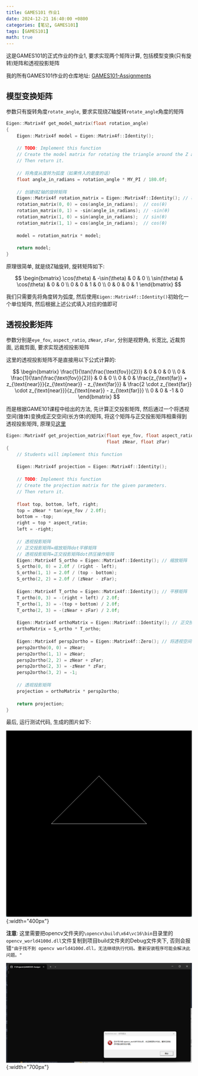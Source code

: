 ```yaml
---
title: GAMES101 作业1
date: 2024-12-21 16:40:00 +0800
categories: [笔记, GAMES101]
tags: [GAMES101]
math: true
---
```


这是GAMES101的正式作业的作业1, 要求实现两个矩阵计算, 包括模型变换(只有旋转)矩阵和透视投影矩阵

我的所有GAMES101作业的仓库地址: [GAMES101-Assignments](https://github.com/WangSimiao2000/GAMES101-Assignments)

## 模型变换矩阵

参数只有旋转角度`rotate_angle`, 要求实现绕Z轴旋转`rotate_angle`角度的矩阵

```cpp
Eigen::Matrix4f get_model_matrix(float rotation_angle)
{
    Eigen::Matrix4f model = Eigen::Matrix4f::Identity();

    // TODO: Implement this function
    // Create the model matrix for rotating the triangle around the Z axis.
    // Then return it.
    
    // 将角度从度转为弧度（如果传入的是度的话）
    float angle_in_radians = rotation_angle * MY_PI / 180.0f;

    // 创建绕Z轴的旋转矩阵
	Eigen::Matrix4f rotation_matrix = Eigen::Matrix4f::Identity(); // 初始化为单位矩阵
    rotation_matrix(0, 0) = cos(angle_in_radians);  // cos(θ)
    rotation_matrix(0, 1) = -sin(angle_in_radians); // -sin(θ)
    rotation_matrix(1, 0) = sin(angle_in_radians);  // sin(θ)
    rotation_matrix(1, 1) = cos(angle_in_radians);  // cos(θ)

	model = rotation_matrix * model;

    return model;
}
```

原理很简单, 就是绕Z轴旋转, 旋转矩阵如下:

$$
\begin{bmatrix}
\cos(\theta) & -\sin(\theta) & 0 & 0 \\
\sin(\theta) & \cos(\theta) & 0 & 0 \\
0 & 0 & 1 & 0 \\
0 & 0 & 0 & 1
\end{bmatrix}
$$

我们只需要先将角度转为弧度, 然后使用`Eigen::Matrix4f::Identity()`初始化一个单位矩阵, 然后根据上述公式填入对应的值即可

## 透视投影矩阵

参数分别是`eye_fov`, `aspect_ratio`, `zNear`, `zFar`, 分别是视野角, 长宽比, 近裁剪面, 远裁剪面, 要求实现透视投影矩阵

这里的透视投影矩阵不是直接用以下公式计算的:

$$
\begin{bmatrix}
\frac{1}{\tan(\frac{\text{fov}}{2})} & 0 & 0 & 0 \\
0 & \frac{1}{\tan(\frac{\text{fov}}{2})} & 0 & 0 \\
0 & 0 & \frac{z_{\text{far}} + z_{\text{near}}}{z_{\text{near}} - z_{\text{far}}} & \frac{2 \cdot z_{\text{far}} \cdot z_{\text{near}}}{z_{\text{near}} - z_{\text{far}}} \\
0 & 0 & -1 & 0
\end{bmatrix}
$$

而是根据GAME101课程中给出的方法, 先计算正交投影矩阵, 然后通过一个将透视空间(锥体)变换成正交空间(长方体)的矩阵, 将这个矩阵与正交投影矩阵相乘得到透视投影矩阵, 原理见[这里](https://wangsimiao2000.github.io/posts/GAMES101-Lecture04-02)

```cpp
Eigen::Matrix4f get_projection_matrix(float eye_fov, float aspect_ratio,
                                      float zNear, float zFar)
{
    // Students will implement this function

    Eigen::Matrix4f projection = Eigen::Matrix4f::Identity();

    // TODO: Implement this function
    // Create the projection matrix for the given parameters.
    // Then return it.

    float top, bottom, left, right;
	top = zNear * tan(eye_fov / 2.0f);
	bottom = -top;
	right = top * aspect_ratio;
	left = -right;

	// 透视投影矩阵
	// 正交投影矩阵=缩放矩阵dot平移矩阵
	// 透视投影矩阵=正交投影矩阵dot挤压操作矩阵
	Eigen::Matrix4f S_ortho = Eigen::Matrix4f::Identity(); // 缩放矩阵
	S_ortho(0, 0) = 2.0f / (right - left);
	S_ortho(1, 1) = 2.0f / (top - bottom);
	S_ortho(2, 2) = 2.0f / (zNear - zFar);

	Eigen::Matrix4f T_ortho = Eigen::Matrix4f::Identity(); // 平移矩阵
	T_ortho(0, 3) = -(right + left) / 2.0f;
	T_ortho(1, 3) = -(top + bottom) / 2.0f;
	T_ortho(2, 3) = -(zNear + zFar) / 2.0f;

	Eigen::Matrix4f orthoMatrix = Eigen::Matrix4f::Identity(); // 正交投影矩阵
	orthoMatrix = S_ortho * T_ortho;

	Eigen::Matrix4f persp2ortho = Eigen::Matrix4f::Zero(); // 将透视空间转换为正交空间的矩阵
	persp2ortho(0, 0) = zNear;
	persp2ortho(1, 1) = zNear;
	persp2ortho(2, 2) = zNear + zFar;
	persp2ortho(2, 3) = -zNear * zFar;
	persp2ortho(3, 2) = -1;

	// 透视投影矩阵
	projection = orthoMatrix * persp2ortho;

    return projection;
}
```

最后, 运行测试代码, 生成的图片如下:

![GAMES101-Assignment1](/assets/posts/GAMES101-Assignment1/01.png){:width="400px"}

**注意**: 这里需要把opencv文件夹的`\opencv\build\x64\vc16\bin`目录里的`opencv_world4100d.dll`文件复制到项目build文件夹的Debug文件夹下, 否则会报错`"由于找不到 opencv world4100d.dll，无法继续执行代码。重新安装程序可能会解决此问题。"`

![Error](/assets/posts/GAMES101-Assignment1/02.png){:width="700px"}